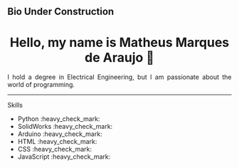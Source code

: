 <!-- 
## Hi there 👋 
-->

<h2>Bio Under Construction</h2>
<h1 align="center">Hello, my name is Matheus Marques de Araujo 👋</h1>
<p align="justify">I hold a degree in Electrical Engineering, but I am passionate about the world of programming.</p>
<hr />
<p align="justify">Skills</p>

<ul>
    <li>Python :heavy_check_mark:</li>
    <li>SolidWorks :heavy_check_mark:</li>
    <li>Arduino :heavy_check_mark:</li>
    <li>HTML :heavy_check_mark:</li>
    <li>CSS :heavy_check_mark:</li>
    <li>JavaScript :heavy_check_mark:</li>
</ul>




<!--
**marqmathh/marqmathh** is a ✨ _special_ ✨ repository because its `README.md` (this file) appears on your GitHub profile.

Here are some ideas to get you started:

- 🔭 I’m currently working on Tspro Tecnologia para fluídos
- 🌱 I’m currently learning ...
- 👯 I’m looking to collaborate on ...
- 🤔 I’m looking for help with ...
- 💬 Ask me about ...
- 📫 How to reach me: ...
- 😄 Pronouns: ...
- ⚡ Fun fact: ...
-->

